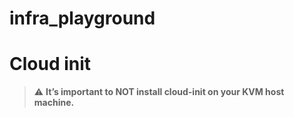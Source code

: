 # infra_playground


# Cloud init

> :warning: **It’s important to NOT install cloud-init on your KVM host machine.**